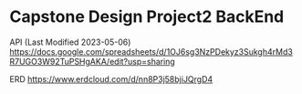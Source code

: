 # Capstone Design Project2 BackEnd

API (Last Modified 2023-05-06)
https://docs.google.com/spreadsheets/d/1OJ6sg3NzPDekyz3Sukgh4rMd3R7UGO3W92TuPSHgAKA/edit?usp=sharing

ERD
https://www.erdcloud.com/d/nn8P3j58bjiJQrgD4
